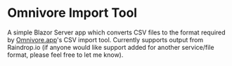 # Omnivore Import Tool

A simple Blazor Server app which converts CSV files to the format required by [Omnivore.app](https://omnivore.app/)'s CSV import tool. Currently supports output from Raindrop.io (if anyone would like support added for another service/file format, please feel free to let me know).
